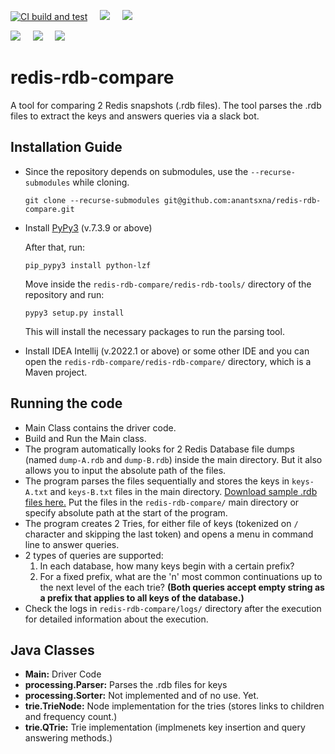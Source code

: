 
[![CI build and test](https://github.com/anantsxna/redis-rdb-compare/actions/workflows/maven.yml/badge.svg)](https://github.com/anantsxna/redis-rdb-compare/actions/workflows/maven.yml) &nbsp;&nbsp;&nbsp; <img src="https://img.shields.io/badge/vulnerabilities-0-green"> &nbsp;&nbsp;&nbsp;  <a href="https://codecov.io/gh/anantsxna/redis-rdb-compare">
  <img src="https://codecov.io/gh/anantsxna/redis-rdb-compare/branch/main/graph/badge.svg?token=8L10DMFFRI"/>
</a>

<img src="https://img.shields.io/badge/PyPy3-v7.3.9-blue">  &nbsp;&nbsp;&nbsp;  <img src="https://img.shields.io/badge/Maven Central-v3.8.1-blue"> &nbsp;&nbsp;&nbsp; <img src="https://img.shields.io/badge/openJDK-18-blue"> 

    

# redis-rdb-compare
A tool for comparing 2 Redis snapshots (.rdb files). The tool parses the .rdb files to extract the keys and answers queries via a slack bot.

## Installation Guide
- Since the repository depends on submodules, use the `--recurse-submodules` while cloning.
  ```
  git clone --recurse-submodules git@github.com:anantsxna/redis-rdb-compare.git
  ```

- Install [PyPy3](https://www.pypy.org/) (v.7.3.9 or above)

  After that, run:
  ```
  pip_pypy3 install python-lzf
  ```
  
  Move inside the `redis-rdb-compare/redis-rdb-tools/` directory of the repository and run:
  ```
  pypy3 setup.py install
  ```
  This will install the necessary packages to run the parsing tool.
  
- Install IDEA Intellij (v.2022.1 or above) or some other IDE and you can open the `redis-rdb-compare/redis-rdb-compare/` directory, which is a Maven project.


## Running the code
- Main Class contains the driver code. 
- Build and Run the Main class.
- The program automatically looks for 2 Redis Database file dumps (named `dump-A.rdb` and `dump-B.rdb`) inside the main directory. But it also allows you to input the absolute path of the files.
- The program parses the files sequentially and stores the keys in `keys-A.txt` and `keys-B.txt` files in the main directory.
  [Download sample .rdb files here.](https://drive.google.com/drive/folders/1VvFPBn-pJBUBAgcz9VFpQ-sBKCACo5d8?usp=sharing) Put the files in the `redis-rdb-compare/` main directory or specify absolute path at the start of the program.
- The program creates 2 Tries, for either file of keys (tokenized on `/` character and skipping the last token) and opens a menu in command line to answer queries.
- 2 types of queries are supported:
  1. In each database, how many keys begin with a certain prefix? 
  2. For a fixed prefix, what are the 'n' most common continuations up to the next level of the each trie?
  **(Both queries accept empty string as a prefix that applies to all keys of the database.)**
- Check the logs in `redis-rdb-compare/logs/` directory after the execution for detailed information about the execution.

## Java Classes
- **Main:** Driver Code
- **processing.Parser:** Parses the .rdb files for keys
- **processing.Sorter:** Not implemented  and of no use. Yet. 
- **trie.TrieNode:** Node implementation for the tries (stores links to children and frequency count.)
- **trie.QTrie:** Trie implementation (implmenets key insertion and query answering methods.)

